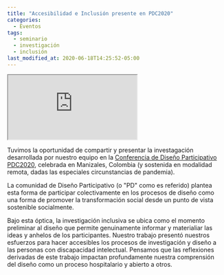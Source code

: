 ```yaml
---
title: "Accesibilidad e Inclusión presente en PDC2020"
categories:
  - Eventos
tags:
  - seminario
  - investigación
  - inclusión
last_modified_at: 2020-06-18T14:25:52-05:00
---
```

<!-- 16:9 aspect ratio -->
<div class="embed-responsive embed-responsive-16by9">
  <iframe class="embed-responsive-item" src="https://www.youtube.com/embed/ix1zff1STLM"></iframe>
</div>

Tuvimos la oportunidad de compartir y presentar la investagación desarrollada por nuestro equipo en la [Conferencia de Diseño Participativo PDC2020](http://pdc2020.org), celebrada en Manizales, Colombia (y sostenida en modalidad remota, dadas las especiales circunstancias de pandemia).

La comunidad de Diseño Participativo (o "PD" como es referido) plantea esta forma de participar colectivamente en los procesos de diseño como una forma de promover la transformación social desde un punto de vista sostenible socialmente.

Bajo esta óptica, la investigación inclusiva se ubica como el momento preliminar al diseño  que permite genuinamente informar y materialiar las ideas y anhelos de los participantes. Nuestro trabajo presentó nuestros esfuerzos para hacer accesibles los procesos de investigación y diseño a las personas con discapacidad intelectual. Pensamos que las reflexiones derivadas de este trabajo impactan profundamente nuestra comprensión del diseño como un proceso hospitalario y abierto a otros.